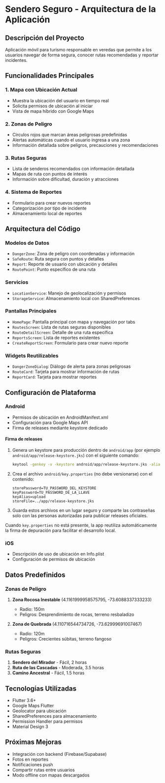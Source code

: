 # Sendero Seguro - Arquitectura de la Aplicación

## Descripción del Proyecto
Aplicación móvil para turismo responsable en veredas que permite a los usuarios navegar de forma segura, conocer rutas recomendadas y reportar incidentes.

## Funcionalidades Principales

### 1. Mapa con Ubicación Actual
- Muestra la ubicación del usuario en tiempo real
- Solicita permisos de ubicación al iniciar
- Vista de mapa híbrido con Google Maps

### 2. Zonas de Peligro
- Círculos rojos que marcan áreas peligrosas predefinidas
- Alertas automáticas cuando el usuario ingresa a una zona
- Información detallada sobre peligros, precauciones y recomendaciones

### 3. Rutas Seguras
- Lista de senderos recomendados con información detallada
- Mapas de ruta con puntos de interés
- Información sobre dificultad, duración y atracciones

### 4. Sistema de Reportes
- Formulario para crear nuevos reportes
- Categorización por tipo de incidente
- Almacenamiento local de reportes

## Arquitectura del Código

### Modelos de Datos
- `DangerZone`: Zona de peligro con coordenadas y información
- `SafeRoute`: Ruta segura con puntos y detalles
- `Report`: Reporte de usuario con ubicación y detalles
- `RoutePoint`: Punto específico de una ruta

### Servicios
- `LocationService`: Manejo de geolocalización y permisos
- `StorageService`: Almacenamiento local con SharedPreferences

### Pantallas Principales
- `HomePage`: Pantalla principal con mapa y navegación por tabs
- `RoutesScreen`: Lista de rutas seguras disponibles
- `RouteDetailScreen`: Detalle de una ruta específica
- `ReportsScreen`: Lista de reportes existentes
- `CreateReportScreen`: Formulario para crear nuevo reporte

### Widgets Reutilizables
- `DangerZoneDialog`: Diálogo de alerta para zonas peligrosas
- `RouteCard`: Tarjeta para mostrar información de rutas
- `ReportCard`: Tarjeta para mostrar reportes

## Configuración de Plataforma

### Android
- Permisos de ubicación en AndroidManifest.xml
- Configuración para Google Maps API
- Firma de releases mediante keystore dedicado

#### Firma de releases
1. Genera un keystore para producción dentro de `android/app` (por ejemplo `android/app/release-keystore.jks`) con el siguiente comando:
   ```bash
   keytool -genkey -v -keystore android/app/release-keystore.jks -alias upload -keyalg RSA -keysize 2048 -validity 10000
   ```
2. Crea el archivo `android/key.properties` (no debe versionarse) con el contenido:
   ```properties
   storePassword=TU_PASSWORD_DEL_KEYSTORE
   keyPassword=TU_PASSWORD_DE_LA_LLAVE
   keyAlias=upload
   storeFile=../app/release-keystore.jks
   ```
3. Guarda estos archivos en un lugar seguro y comparte las contraseñas solo con las personas autorizadas para publicar releases oficiales.

Cuando `key.properties` no está presente, la app reutiliza automáticamente la firma de depuración para facilitar el desarrollo local.

### iOS
- Descripción de uso de ubicación en Info.plist
- Configuración de permisos de ubicación

## Datos Predefinidos

### Zonas de Peligro
1. **Zona Rocosa Inestable** (4.1161999958575795, -73.6088337333233)
   - Radio: 150m
   - Peligros: Desprendimiento de rocas, terreno resbaladizo
   
2. **Zona de Quebrada** (4.110716544734726, -73.62999691007467)
   - Radio: 120m
   - Peligros: Crecientes súbitas, terreno fangoso

### Rutas Seguras
1. **Sendero del Mirador** - Fácil, 2 horas
2. **Ruta de las Cascadas** - Moderada, 3.5 horas  
3. **Camino Ancestral** - Fácil, 1.5 horas

## Tecnologías Utilizadas
- Flutter 3.6+
- Google Maps Flutter
- Geolocator para ubicación
- SharedPreferences para almacenamiento
- Permission Handler para permisos
- Material Design 3

## Próximas Mejoras
- Integración con backend (Firebase/Supabase)
- Fotos en reportes
- Notificaciones push
- Compartir rutas entre usuarios
- Modo offline con mapas descargados
